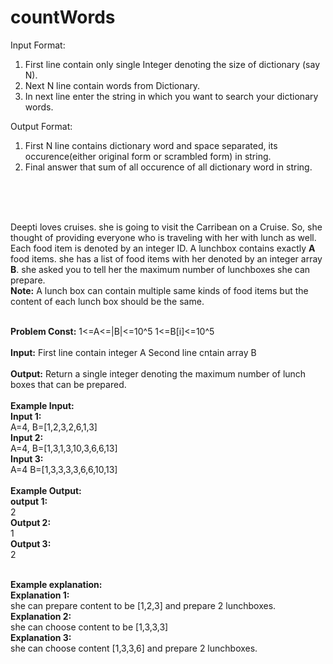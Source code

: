 # countWords
Input Format:
1) First line contain only single Integer denoting the size of dictionary (say N).
2) Next N line contain words from  Dictionary.
3) In next line enter the string in which you want to search your dictionary words.

Output Format:
1) First N line contains dictionary word and space separated, its occurence(either original form or scrambled form) in string.
2) Final answer that sum of all occurence of all dictionary word in string.

<br/><br/><br/>



Deepti loves cruises. she is going to visit the Carribean on a Cruise. So, she thought of providing everyone who is traveling with her with lunch as well. Each food item is denoted by an integer ID. A lunchbox contains exactly **A** food items. she has a list of food items with her denoted by an integer array **B**. she asked you to tell her the maximum number of lunchboxes she can prepare. <br/>
**Note:** A lunch box can contain multiple same kinds of food items but the content of each lunch box should be the same.<br/><br/>

**Problem Const:**
1<=A<=|B|<=10^5
1<=B[i]<=10^5
<br/><br/>
**Input:**
First line contain integer A
Second line cntain array B
<br/><br/>
**Output:**
Return a single integer denoting the maximum number of lunch boxes that can be prepared.
<br/><br/>
**Example Input:**<br/>
**Input 1:**<br/>
A=4, B=[1,2,3,2,6,1,3]<br/>
**Input 2:**<br/>
A=4, B=[1,3,1,3,10,3,6,6,13]<br/>
**Input 3:**<br/>
A=4 B=[1,3,3,3,3,6,6,10,13]<br/>
<br/>
**Example Output:**<br/>
**output 1:**<br/>
2<br/>
**Output 2:**<br/>
1<br/>
**Output 3:**<br/>
2<br/><br/>

**Example explanation:**<br/>
**Explanation 1:**<br/>
she can prepare content to be [1,2,3] and prepare 2 lunchboxes.<br/>
**Explanation 2:**<br/>
she can choose content to be [1,3,3,3]<br/>
**Explanation 3:**<br/>
she can choose content [1,3,3,6] and prepare 2 lunchboxes.<br/>
